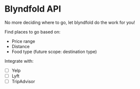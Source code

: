 # Blyndfold API

No more deciding where to go, let blyndfold do the work for you!

Find places to go based on:

- Price range
- Distance
- Food type (future scope: destination type)

Integrate with:

- [ ] Yelp
- [ ] Lyft
- [ ] TripAdvisor

